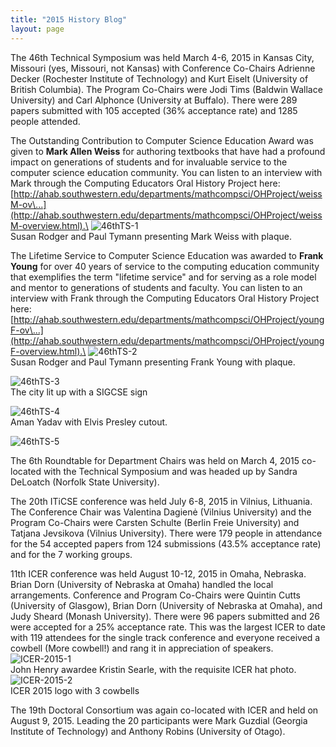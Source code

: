 ```yaml
---
title: "2015 History Blog"
layout: page
---
```


The 46th Technical Symposium was held March 4-6, 2015 in Kansas City,
Missouri (yes, Missouri, not Kansas) with Conference Co-Chairs Adrienne
Decker (Rochester Institute of Technology) and Kurt Eiselt (University
of British Columbia). The Program Co-Chairs were Jodi Tims (Baldwin
Wallace University) and Carl Alphonce (University at Buffalo). There
were 289 papers submitted with 105 accepted (36% acceptance rate) and
1285 people attended.

The Outstanding Contribution to Computer Science Education Award was
given to **Mark Allen Weiss** for authoring textbooks that have had a
profound impact on generations of students and for invaluable service to
the computer science education community. You can listen to an interview
with Mark through the Computing Educators Oral History Project here:
[http://ahab.southwestern.edu/departments/mathcompsci/OHProject/weissM-ov\...](http://ahab.southwestern.edu/departments/mathcompsci/OHProject/weissM-overview.html).\
![46thTS-1](../../files/images/50yearsofSIGCSE/46thTS-1.png)\
Susan Rodger and Paul Tymann presenting Mark Weiss with plaque.

The Lifetime Service to Computer Science Education was awarded to
**Frank Young** for over 40 years of service to the computing education
community that exemplifies the term \"lifetime service\" and for serving
as a role model and mentor to generations of students and faculty. You
can listen to an interview with Frank through the Computing Educators
Oral History Project here:
[http://ahab.southwestern.edu/departments/mathcompsci/OHProject/youngF-ov\...](http://ahab.southwestern.edu/departments/mathcompsci/OHProject/youngF-overview.html).\
![46thTS-2](../../files/images/50yearsofSIGCSE/46thTS-2.png)\
Susan Rodger and Paul Tymann presenting Frank Young with plaque.

![46thTS-3](../../files/images/50yearsofSIGCSE/46thTS-3.jpg)\
The city lit up with a SIGCSE sign

![46thTS-4](../../files/images/50yearsofSIGCSE/46thTS-4.jpg)\
Aman Yadav with Elvis Presley cutout.

![46thTS-5](../../files/images/50yearsofSIGCSE/46thTS-5.jpg)

The 6th Roundtable for Department Chairs was held on March 4, 2015
co-located with the Technical Symposium and was headed up by Sandra
DeLoatch (Norfolk State University).

The 20th ITiCSE conference was held July 6-8, 2015 in Vilnius,
Lithuania. The Conference Chair was Valentina Dagienė (Vilnius
University) and the Program Co-Chairs were Carsten Schulte (Berlin Freie
University) and Tatjana Jevsikova (Vilnius University). There were 179
people in attendance for the 54 accepted papers from 124 submissions
(43.5% acceptance rate) and for the 7 working groups.

11th ICER conference was held August 10-12, 2015 in Omaha, Nebraska.
Brian Dorn (University of Nebraska at Omaha) handled the local
arrangements. Conference and Program Co-Chairs were Quintin Cutts
(University of Glasgow), Brian Dorn (University of Nebraska at Omaha),
and Judy Sheard (Monash University). There were 96 papers submitted and
26 were accepted for a 25% acceptance rate. This was the largest ICER to
date with 119 attendees for the single track conference and everyone
received a cowbell (More cowbell!) and rang it in appreciation of
speakers.\
![ICER-2015-1](../../files/images/50yearsofSIGCSE/ICER-2015-1.jpg)\
John Henry awardee Kristin Searle, with the requisite ICER hat photo.\
![ICER-2015-2](../../files/images/50yearsofSIGCSE/ICER-2015-2.jpg)\
ICER 2015 logo with 3 cowbells

The 19th Doctoral Consortium was again co-located with ICER and held on
August 9, 2015. Leading the 20 participants were Mark Guzdial (Georgia
Institute of Technology) and Anthony Robins (University of Otago).